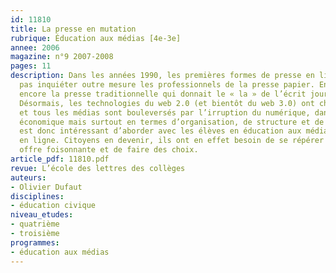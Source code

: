 ```yaml
---
id: 11810
title: La presse en mutation
rubrique: Éducation aux médias [4e-3e]
annee: 2006
magazine: n°9 2007-2008
pages: 11
description: Dans les années 1990, les premières formes de presse en ligne ne semblaient
  pas inquiéter outre mesure les professionnels de la presse papier. En effet, c’était
  encore la presse traditionnelle qui donnait le « la » de l’écrit journalistique.
  Désormais, les technologies du web 2.0 (et bientôt du web 3.0) ont changé la donne,
  et tous les médias sont bouleversés par l’irruption du numérique, dans l’approche
  économique mais surtout en termes d’organisation, de structure et de contenus. Il
  est donc intéressant d’aborder avec les élèves en éducation aux médias la presse
  en ligne. Citoyens en devenir, ils ont en effet besoin de se répérer dans cette
  offre foisonnante et de faire des choix.
article_pdf: 11810.pdf
revue: L’école des lettres des collèges
auteurs:
- Olivier Dufaut
disciplines:
- éducation civique
niveau_etudes:
- quatrième
- troisième
programmes:
- éducation aux médias
---
```

